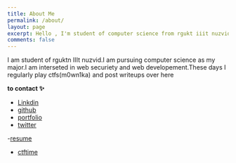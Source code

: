 ```yaml
---
title: About Me
permalink: /about/
layout: page
excerpt: Hello , I'm student of computer science from rgukt iiit nuzvid, living in India. This blog for documentation about my programming journey, running on jekyll, hosting on github.
comments: false
---
```

I am student of rguktn IIIt nuzvid.I am pursuing computer science as my major.I am interseted in web securiety and web developement.These days I regularly play ctfs(m0wn1ka) and post writeups over here

**to contact ✨**

<!-- - [linkdin](https://www.linkedin.com/in/radha-mounika-74a5322b0) -->
- [Linkdin](https://www.linkedin.com/in/m0wn1ka/)
- [github](https://github.com/m0wn1ka)
- [portfolio](https://m0wn1ka.github.io)
- [twitter](https://x.com/m0w1n1k1?t=oKGNrl_xHVvGRecRb18Ehg&s=09)
<!-- - [resume](https://drive.google.com/file/d/18s9ln_kb4wiy3sjVZFCj7TntbHViIYIe/view?usp=sharing) -->
<!-- - [resume](https://drive.google.com/file/d/1cxvchFldB9UxPOPtExAP9Jxk8ncbHEHF/view?usp=sharing) -->
-[resume](https://drive.google.com/file/d/1LdH2EGxx-alscxrGU6oMW2_zhYZMFniX/view?usp=sharing)
- [ctftime](https://ctftime.org/team/229140/)
